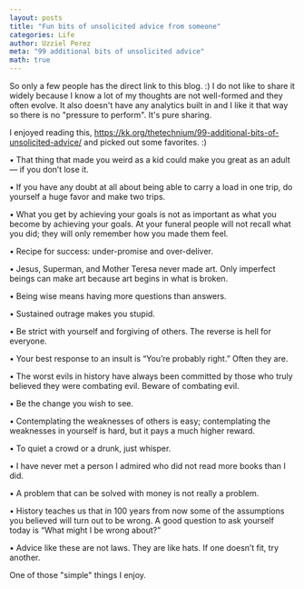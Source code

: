 ```yaml
---
layout: posts
title: "Fun bits of unsolicited advice from someone"
categories: Life
author: Uzziel Perez
meta: "99 additional bits of unsolicited advice"
math: true
---
```


So only a few people has the direct link to this blog. :) I do not like to share it widely because I know a lot of my thoughts are not well-formed and they often evolve.
It also doesn't have any analytics built in and I like it that way so there is no "pressure to perform". It's pure sharing.


I enjoyed reading this, https://kk.org/thetechnium/99-additional-bits-of-unsolicited-advice/ and picked out some favorites. :)

• That thing that made you weird as a kid could make you great as an adult — if you don’t lose it.

• If you have any doubt at all about being able to carry a load in one trip, do yourself a huge favor and make two trips.

• What you get by achieving your goals is not as important as what you become by achieving your goals. At your funeral people will not recall what you did; they will only remember how you made them feel.

• Recipe for success: under-promise and over-deliver.

• Jesus, Superman, and Mother Teresa never made art. Only imperfect beings can make art because art begins in what is broken.

• Being wise means having more questions than answers.

• Sustained outrage makes you stupid.

• Be strict with yourself and forgiving of others. The reverse is hell for everyone.

• Your best response to an insult is “You’re probably right.” Often they are.

• The worst evils in history have always been committed by those who truly believed they were combating evil. Beware of combating evil.

• Be the change you wish to see.

• Contemplating the weaknesses of others is easy; contemplating the weaknesses in yourself is hard, but it pays a much higher reward.

• To quiet a crowd or a drunk, just whisper.

• I have never met a person I admired who did not read more books than I did.

• A problem that can be solved with money is not really a problem.

• History teaches us that in 100 years from now some of the assumptions you believed will turn out to be wrong. A good question to ask yourself today is “What might I be wrong about?”

• Advice like these are not laws. They are like hats. If one doesn’t fit, try another.

One of those "simple" things I enjoy. 
